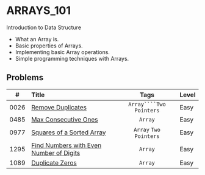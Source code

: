 # **ARRAYS_101**

Introduction to Data Structure

- What an Array is.
- Basic properties of Arrays.
- Implementing basic Array operations.
- Simple programming techniques with Arrays.

## **Problems**

**#**| **Title** | **Tags** | **Level**
-----|:----------|:--------:|:-----------
0026|[Remove Duplicates](problems.md/#26---remove-duplicates)|``Array````Two Pointers``|Easy
0485| [Max Consecutive Ones](problems.md/#485---max-consecutive-ones) | ``Array`` | Easy
0977|[Squares of a Sorted Array](problems.md/#977---squares-of-a-sorted-array)|```Array``` ```Two Pointers```| Easy
1295|[Find Numbers with Even Number of Digits](problems.md/#1295---find-numbers-with-even-number-of-digits)|``Array``| Easy
1089|[Duplicate Zeros](problems.md/#1089---duplicate-zeros)|``Array``| Easy
